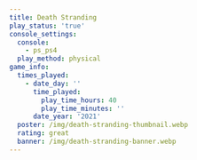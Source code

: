 ```yaml
---
title: Death Stranding
play_status: 'true'
console_settings:
  console:
    - ps_ps4
  play_method: physical
game_info:
  times_played:
    - date_day: ''
      time_played:
        play_time_hours: 40
        play_time_minutes: ''
      date_year: '2021'
  poster: /img/death-stranding-thumbnail.webp
  rating: great
  banner: /img/death-stranding-banner.webp
---
```

